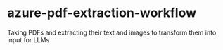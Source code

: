 # azure-pdf-extraction-workflow
Taking PDFs and extracting their text and images to transform them into input for LLMs

